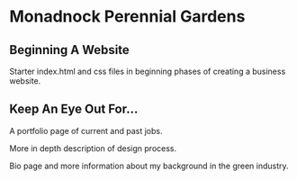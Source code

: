 # Monadnock Perennial Gardens 

## Beginning A Website

Starter index.html and css files in beginning phases of creating a business website.

## Keep An Eye Out For...

A portfolio page of current and past jobs.

More in depth description of design process.

Bio page and more information about my background in the green industry.
